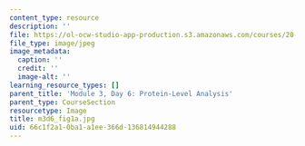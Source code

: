```yaml
---
content_type: resource
description: ''
file: https://ol-ocw-studio-app-production.s3.amazonaws.com/courses/20-109-laboratory-fundamentals-in-biological-engineering-spring-2010/66c1f2a10ba1a1ee366d136814944288_m3d6_fig1a.jpg
file_type: image/jpeg
image_metadata:
  caption: ''
  credit: ''
  image-alt: ''
learning_resource_types: []
parent_title: 'Module 3, Day 6: Protein-Level Analysis'
parent_type: CourseSection
resourcetype: Image
title: m3d6_fig1a.jpg
uid: 66c1f2a1-0ba1-a1ee-366d-136814944288
---
```


